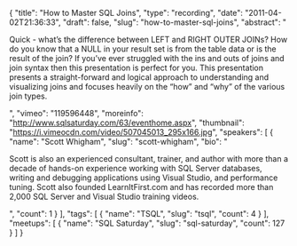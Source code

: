 {
  "title": "How to Master SQL Joins",
  "type": "recording",
  "date": "2011-04-02T21:36:33",
  "draft": false,
  "slug": "how-to-master-sql-joins",
  "abstract": "<p>Quick - what&rsquo;s the difference between LEFT and RIGHT OUTER JOINs? How do you know that a NULL in your result set is from the table data or is the result of the join? If you&rsquo;ve ever struggled with the ins and outs of joins and join syntax then this presentation is perfect for you. This presentation presents a straight-forward and logical approach to understanding and visualizing joins and focuses heavily on the &ldquo;how&rdquo; and &ldquo;why&rdquo; of the various join types.</p>",
  "vimeo": "119596448",
  "moreinfo": "http://www.sqlsaturday.com/63/eventhome.aspx",
  "thumbnail": "https://i.vimeocdn.com/video/507045013_295x166.jpg",
  "speakers": [
    {
      "name": "Scott Whigham",
      "slug": "scott-whigham",
      "bio": "<p>Scott is also an experienced consultant, trainer, and author with more than a decade of hands-on experience working with SQL Server databases, writing and debugging applications using Visual Studio, and performance tuning. Scott also founded LearnItFirst.com and has recorded more than 2,000 SQL Server and Visual Studio training videos.</p>",
      "count": 1
    }
  ],
  "tags": [
    {
      "name": "TSQL",
      "slug": "tsql",
      "count": 4
    }
  ],
  "meetups": [
    {
      "name": "SQL Saturday",
      "slug": "sql-saturday",
      "count": 127
    }
  ]
}